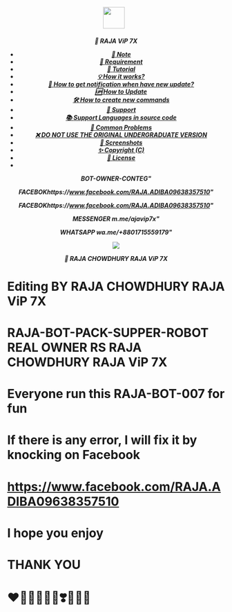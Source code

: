 <p align="center"><a href="https://www.facebook.com/RajaFarjan01882913768" target="_blank" rel="noopener noreferrer">
  <img src="https://i.imgur.com/mhZbqG3.jpeg" width="50" style="margin-right: 10px;"></a>
</p>
<h5 align="center">
🔹 RAJA ViP 7X 


- [📝 **Note**](#-note)
- [🚧 **Requirement**](#-requirement)
- [📝 **Tutorial**](#-tutorial)
- [💡 **How it works?**](#-how-it-works)
- [🔔 **How to get notification when have new update?**](#-how-to-get-notification-when-have-new-update)
- [🆙 **How to Update**](#-how-to-update)
- [🛠️ **How to create new commands**](#️-how-to-create-new-commands)
- [💭 **Support**](#-support)
- [📚 **Support Languages in source code**](#-support-languages-in-source-code)
- [📌 **Common Problems**](#-common-problems)
- [❌ **DO NOT USE THE ORIGINAL UNDERGRADUATE VERSION**](#-do-not-use-the-original-undergraduate-version)
- [📸 **Screenshots**](#-screenshots)
- [✨ **Copyright (C)**](#-copyright-c)
- [📜 **License**](#-license)
- 
BOT-OWNER-CONTEG"

 FACEBOKhttps://www.facebook.com/RAJA.ADIBA09638357510"

FACEBOKhttps://www.facebook.com/RAJA.ADIBA09638357510"

MESSENGER
m.me/ajavip7x"

WHATSAPP
wa.me/+8801715559179"

<img align="center" src="https://i.imgur.com/EkmNZ6I.jpeg"/>


🔹 RAJA CHOWDHURY RAJA ViP 7X 


# Editing BY RAJA CHOWDHURY RAJA ViP 7X 

# RAJA-BOT-PACK-SUPPER-ROBOT REAL OWNER RS RAJA CHOWDHURY RAJA ViP 7X 

# Everyone run this RAJA-BOT-007 for fun

# If there is any error, I will fix it by knocking on Facebook

# https://www.facebook.com/RAJA.ADIBA09638357510

# I hope you enjoy

# THANK YOU

# ❤️💛🤍💚💙💜❣️💟💘💌
